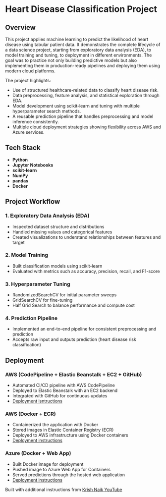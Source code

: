 # Heart Disease Classification Project

## Overview
This project applies machine learning to predict the likelihood of heart disease using tabular patient data. It demonstrates the complete lifecycle of a data science project, starting from exploratory data analysis (EDA), to model training and tuning, to deployment in different environments. The goal was to practice not only building predictive models but also implementing them in production-ready pipelines and deploying them using modern cloud platforms.  

The project highlights:
- Use of structured healthcare-related data to classify heart disease risk.  
- Data preprocessing, feature analysis, and statistical exploration through EDA.  
- Model development using scikit-learn and tuning with multiple hyperparameter search methods.  
- A reusable prediction pipeline that handles preprocessing and model inference consistently.  
- Multiple cloud deployment strategies showing flexibility across AWS and Azure services.  

## Tech Stack
- **Python**
- **Jupyter Notebooks**
- **scikit-learn**
- **NumPy**
- **pandas**
- **Docker**


## Project Workflow

### 1. Exploratory Data Analysis (EDA)
- Inspected dataset structure and distributions  
- Handled missing values and categorical features  
- Created visualizations to understand relationships between features and target  

### 2. Model Training
- Built classification models using scikit-learn  
- Evaluated with metrics such as accuracy, precision, recall, and F1-score  

### 3. Hyperparameter Tuning
- RandomizedSearchCV for initial parameter sweeps  
- GridSearchCV for fine-tuning  
- Half Grid Search to balance performance and compute cost  

### 4. Prediction Pipeline
- Implemented an end-to-end pipeline for consistent preprocessing and prediction  
- Accepts raw input and outputs prediction (heart disease risk classification)  


## Deployment

### AWS (CodePipeline + Elastic Beanstalk + EC2 + GitHub)
- Automated CI/CD pipeline with AWS CodePipeline  
- Deployed to Elastic Beanstalk with an EC2 backend  
- Integrated with GitHub for continuous updates  
- [Deployment isntructions](https://github.com/raymondcen/Heart-Disease-Predictor/blob/aws-docker/deployment_setup.md)
### AWS (Docker + ECR)
- Containerized the application with Docker  
- Stored images in Elastic Container Registry (ECR)  
- Deployed to AWS infrastructure using Docker containers
- [Deployment instructions](google.com)

### Azure (Docker + Web App)
- Built Docker image for deployment  
- Pushed image to Azure Web App for Containers  
- Served predictions through the hosted web application
- [Deployment instructions](https://github.com/raymondcen/Heart-Disease-Predictor/blob/azure-docker/azure_docker_deployment.md)

Built with additional instructions from [Krish Naik YouTube](https://www.youtube.com/playlist?list=PLZoTAELRMXVPS-dOaVbAux22vzqdgoGhG)


